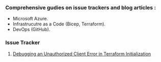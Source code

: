 ### Comprehensive gudies on issue trackers and blog articles : 

- Microsoft Azure.
- Infrastrucutre as a Code (Bicep, Terraform).
- DevOps (GitHub).

### Issue Tracker

1. [Debugging an Unauthorized Client Error in Terraform Initialization](hhttps://github.com/charlesderber/charlesderber.github.io/blob/main/docs/issue-tracker/unauthorized_client_spn.md)